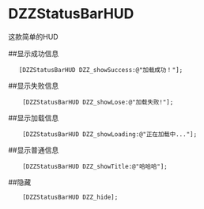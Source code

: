 # DZZStatusBarHUD
这款简单的HUD

##显示成功信息
```objc
   [DZZStatusBarHUD DZZ_showSuccess:@"加载成功！"];
```
##显示失败信息
```objc
    [DZZStatusBarHUD DZZ_showLose:@"加载失败!"];
```
##显示加载信息
```objc
    [DZZStatusBarHUD DZZ_showLoading:@"正在加载中..."];
```
##显示普通信息
```objc
    [DZZStatusBarHUD DZZ_showTitle:@"哈哈哈"];
```
##隐藏
```objc
    [DZZStatusBarHUD DZZ_hide];
```
   


